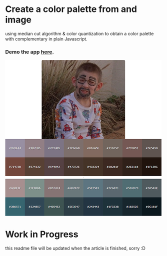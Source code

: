 # Create a color palette from and image

using median cut algorithm & color quantization to obtain a color palette with complementary in plain Javascript.

### Demo the app [here](https://zygiss22.github.io/color-palette-extraction/).

![Header image](/header-photo.JPG)

# Work in Progress

this readme file will be updated when the article is finished, sorry :D

